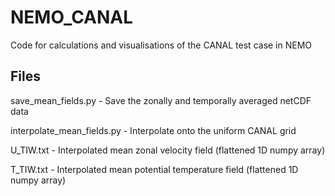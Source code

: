 # NEMO_CANAL
Code for calculations and visualisations of the CANAL test case in NEMO

Files
------

save_mean_fields.py - Save the zonally and temporally averaged netCDF data

interpolate_mean_fields.py - Interpolate onto the uniform CANAL grid

U_TIW.txt - Interpolated mean zonal velocity field (flattened 1D numpy array)

T_TIW.txt - Interpolated mean potential temperature field (flattened 1D numpy array)
